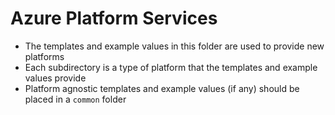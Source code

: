# Azure Platform Services
- The templates and example values in this folder are used to provide new platforms
- Each subdirectory is a type of platform that the templates and example values provide
- Platform agnostic templates and example values (if any) should be placed in a `common` folder
